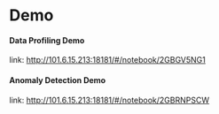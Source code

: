 # Demo

#### Data Profiling Demo

link: <http://101.6.15.213:18181/#/notebook/2GBGV5NG1>



#### Anomaly Detection Demo

link: <http://101.6.15.213:18181/#/notebook/2GBRNPSCW>

